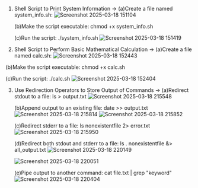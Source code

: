 1. Shell Script to Print System Information
-> (a)Create a file named system_info.sh:
   ![Screenshot 2025-03-18 151104](https://github.com/user-attachments/assets/0b855697-bdbb-4cfa-9155-9f51596f27ce)

   (b)Make the script executable:
      chmod +x system_info.sh

   (c)Run the script:
      ./system_info.sh
   ![Screenshot 2025-03-18 151419](https://github.com/user-attachments/assets/475f306c-100e-485d-8736-75be52322bc0)

   
2. Shell Script to Perform Basic Mathematical Calculation
-> (a)Create a file named calc.sh:
   ![Screenshot 2025-03-18 152443](https://github.com/user-attachments/assets/f4163429-b2aa-4801-9de9-1366d89bcb8f)

(b)Make the script executable:
chmod +x calc.sh

(c)Run the script:
./calc.sh
![Screenshot 2025-03-18 152404](https://github.com/user-attachments/assets/b4d838a6-2164-40e1-942f-235bb2a4288c)


3. Use Redirection Operators to Store Output of Commands
-> (a)Redirect stdout to a file:
      ls > output.txt
   ![Screenshot 2025-03-18 215548](https://github.com/user-attachments/assets/79b1986b-0b5a-482a-aa58-9d1ab57cbfe6)

   (b)Append output to an existing file:
      date >> output.txt
   ![Screenshot 2025-03-18 215814](https://github.com/user-attachments/assets/74bd32ab-1039-4695-8c67-c599d5e961b9)
   ![Screenshot 2025-03-18 215852](https://github.com/user-attachments/assets/e4c92611-ecc0-497f-b45b-83fbe6a28aaa)

   (c)Redirect stderr to a file:
      ls nonexistentfile 2> error.txt
   ![Screenshot 2025-03-18 215950](https://github.com/user-attachments/assets/6f118bb3-e50e-44d3-b54c-fda82a4d0596)
   
   (d)Redirect both stdout and stderr to a file:
      ls . nonexistentfile &> all_output.txt
   ![Screenshot 2025-03-18 220149](https://github.com/user-attachments/assets/2086b102-c905-4d56-a92b-a39fd43a0bad)

   ![Screenshot 2025-03-18 220051](https://github.com/user-attachments/assets/2071980c-951e-42f7-83e5-ce2376e9a6e6)

   (e)Pipe output to another command:
      cat file.txt | grep "keyword"
   ![Screenshot 2025-03-18 220404](https://github.com/user-attachments/assets/d096aadd-4f6e-49ba-80f8-e50f7b0d172d)



